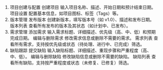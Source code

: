 1. 项目创建与配置
创建项目
输入项目名称、描述、开始日期和预计结束日期。
项目设置
配置基本信息，如项目图标、标签（Tags）等。
2. 版本管理
发布版本
创建新版本，填写版本号（如 v1.0）、描述和发布日期。
版本列表
查看所有发布的版本及其状态（如计划中、已发布）。
3. 需求管理
添加需求
输入需求标题、详细描述、优先级（高、中、低）和预期完成日期。
编辑与删除需求
修改需求信息或删除不需要的需求。
需求列表
查看所有需求，支持按优先级或状态（待处理、进行中、已完成）筛选。
4. 缺陷跟踪
提交缺陷
输入缺陷标题、详细描述、重现步骤和严重程度（高、中、低）。
编辑与删除缺陷
修改缺陷信息或删除不需要的缺陷。
缺陷列表
查看所有缺陷，支持按严重程度或状态（未修复、已修复）筛选。